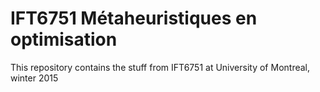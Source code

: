 # IFT6751 Métaheuristiques en optimisation

This repository contains the stuff from IFT6751 at University of Montreal, winter 2015